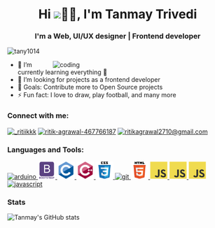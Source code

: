<h1 align="center">Hi <img width="30" src="https://github.com/TheDudeThatCode/TheDudeThatCode/blob/master/Assets/Hi.gif">🧑‍💻, I'm Tanmay Trivedi</h1>
<h3 align="center"> I'm a Web, UI/UX designer | Frontend developer</h3>
<p align="left"> <img src="https://komarev.com/ghpvc/?username=tany1014&label=Profile%20views&color=0e75b6&style=flat" alt="tany1014" /> </p>
<img align="right" alt="coding" width="400" src="https://cdn.dribbble.com/users/827787/screenshots/5931262/ux-design.gif">


- 🌱 I’m currently learning everything 🤣
- 👯 I’m looking for projects as a frontend developer
- 🥅 Goals: Contribute more to Open Source projects
- ⚡ Fun fact: I love to draw, play football, and many more

### Connect with me:

<p align="left">
<a href="" target="blank"><img align="center" src="https://raw.githubusercontent.com/rahuldkjain/github-profile-readme-generator/master/src/images/icons/Social/twitter.svg" alt="_ritiikkk" height="30" width="40" /></a>
<a href="https://www.linkedin.com/in/tanmay-trivedi-665b771aa/" target="blank"><img align="center" src="https://raw.githubusercontent.com/rahuldkjain/github-profile-readme-generator/master/src/images/icons/Social/linked-in-alt.svg" alt="ritik-agrawal-467766187" height="30" width="40" /></a>
<a href="mailto:tantri6342@gmail.com" target="blank"><img align="center" src="https://camo.githubusercontent.com/e5ceae95fee4fbb3690783d8631805e2484485937a8f526960c745e984fafa7a/68747470733a2f2f73736c2e677374617469632e636f6d2f75692f76312f69636f6e732f6d61696c2f7266722f676d61696c2e69636f" alt="ritikagrawal2710@gmail.com" height="30" width="40"/></a> 
</p>

### Languages and Tools:

<p align="left"> <a href="https://www.arduino.cc/" target="_blank"> <img src="https://cdn.worldvectorlogo.com/logos/arduino-1.svg" alt="arduino" width="40" height="40"/> </a> <a href="https://getbootstrap.com" target="_blank"> <img src="https://raw.githubusercontent.com/devicons/devicon/master/icons/bootstrap/bootstrap-plain-wordmark.svg" alt="bootstrap" width="40" height="40"/> </a> <a href="https://www.cprogramming.com/" target="_blank"> <img src="https://raw.githubusercontent.com/devicons/devicon/master/icons/c/c-original.svg" alt="c" width="40" height="40"/> </a> <a href="https://www.w3schools.com/cpp/" target="_blank"> <img src="https://raw.githubusercontent.com/devicons/devicon/master/icons/cplusplus/cplusplus-original.svg" alt="cplusplus" width="40" height="40"/> </a> <a href="https://www.w3schools.com/css/" target="_blank"> <img src="https://raw.githubusercontent.com/devicons/devicon/master/icons/css3/css3-original-wordmark.svg" alt="css3" width="40" height="40"/> </a> <a href="https://git-scm.com/" target="_blank"> <img src="https://www.vectorlogo.zone/logos/git-scm/git-scm-icon.svg" alt="git" width="40" height="40"/> </a> <a href="https://www.w3.org/html/" target="_blank"> <img src="https://raw.githubusercontent.com/devicons/devicon/master/icons/html5/html5-original-wordmark.svg" alt="html5" width="40" height="40"/> </a> <a href="https://developer.mozilla.org/en-US/docs/Web/JavaScript" target="_blank"> <img src="https://raw.githubusercontent.com/devicons/devicon/master/icons/javascript/javascript-original.svg" alt="javascript" width="40" height="40"/> </a> <a href="https://developer.mozilla.org/en-US/docs/Web/JavaScript" target="_blank"> <img src="https://raw.githubusercontent.com/devicons/devicon/master/icons/javascript/javascript-original.svg" alt="javascript" width="40" height="40"/> </a><a href="https://developer.mozilla.org/en-US/docs/Web/JavaScript" target="_blank"> <img src="https://raw.githubusercontent.com/devicons/devicon/master/icons/javascript/javascript-original.svg" alt="javascript" width="40" height="40"/> </a><a href="https://www.figma.com/" target="_blank"> <img src=https://miro.medium.com/max/1400/1*UBZYjKJigowCJOK4SaHicw.jpeg" alt="javascript" width="40" height="40"/> </a></p>

### Stats
![Tanmay's GitHub stats](https://github-readme-stats.vercel.app/api?username=tany1014&theme=dark&show_icons=true)



